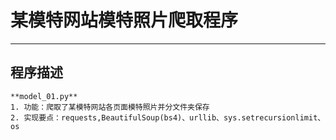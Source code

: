 # 某模特网站模特照片爬取程序 #

----------

## 程序描述 ##
	
	**model_01.py**
	1. 功能：爬取了某模特网站各页面模特照片并分文件夹保存
	2. 实现要点：requests,BeautifulSoup(bs4)、urllib、sys.setrecursionlimit、os
	
